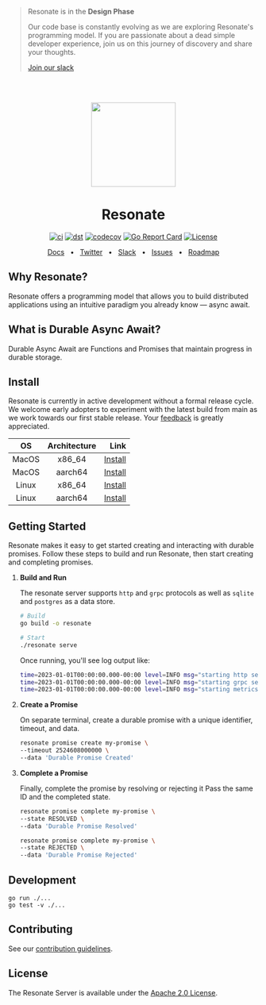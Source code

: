 > Resonate is in the **Design Phase**
>
> Our code base is constantly evolving as we are exploring Resonate's programming model. If you are passionate about a dead simple developer experience, join us on this journey of discovery and share your thoughts.
>
> [Join our slack](https://resonatehqcommunity.slack.com)

<br /><br />

<p align="center">
    <img height="170"src="./docs/img/echo.png">
</p>

<h1 align="center">Resonate</h1>

<div align="center">

[![ci](https://github.com/resonatehq/resonate/actions/workflows/cicd.yaml/badge.svg)](https://github.com/resonatehq/resonate/actions/workflows/cicd.yaml)
[![dst](https://github.com/resonatehq/resonate/actions/workflows/dst.yaml/badge.svg)](https://github.com/resonatehq/resonate/actions/workflows/dst.yaml)
[![codecov](https://codecov.io/gh/resonatehq/resonate/branch/main/graph/badge.svg)](https://codecov.io/gh/resonatehq/resonate)
[![Go Report Card](https://goreportcard.com/badge/github.com/resonatehq/resonate)](https://goreportcard.com/report/github.com/resonatehq/resonate)
[![License](https://img.shields.io/badge/License-Apache_2.0-blue.svg)](https://opensource.org/licenses/Apache-2.0)

</div>

<div align="center">
<a href="https://docs.resonatehq.io">Docs</a>
  <span>&nbsp;&nbsp;•&nbsp;&nbsp;</span>
  <a href="https://twitter.com/resonatehqio">Twitter</a>
  <span>&nbsp;&nbsp;•&nbsp;&nbsp;</span>
  <a href="https://resonatehqcommunity.slack.com">Slack</a>
  <span>&nbsp;&nbsp;•&nbsp;&nbsp;</span>
  <a href="https://github.com/resonatehq/resonate/issues">Issues</a>
  <span>&nbsp;&nbsp;•&nbsp;&nbsp;</span>
  <a href="https://github.com/resonatehq/resonate/issues/131">Roadmap</a>
  <br />
</div>

## Why Resonate?

Resonate offers a programming model that allows you to build distributed applications using an intuitive paradigm you already know — async await.

## What is Durable Async Await?

Durable Async Await are Functions and Promises that maintain progress in durable storage.

## Install

Resonate is currently in active development without a formal release cycle. We welcome early adopters to experiment with the latest build from main as we work towards our first stable release. Your [feedback](https://github.com/resonatehq/resonate/issues/new/choose) is greatly appreciated.

|  OS   | Architecture |                                                                               Link |
| :---: | :----------: | ---------------------------------------------------------------------------------: |
| MacOS |    x86_64    |  [Install](https://storage.googleapis.com/resonate-release/darwin-x86_64/resonate) |
| MacOS |   aarch64    | [Install](https://storage.googleapis.com/resonate-release/darwin-aarch64/resonate) |
| Linux |    x86_64    |   [Install](https://storage.googleapis.com/resonate-release/linux-x86_64/resonate) |
| Linux |   aarch64    |  [Install](https://storage.googleapis.com/resonate-release/linux-aarch64/resonate) |

## Getting Started

Resonate makes it easy to get started creating and interacting with durable promises. Follow these steps to build and run Resonate, then start creating and completing promises.

1. **Build and Run**

   The resonate server supports `http` and `grpc` protocols as well as `sqlite` and `postgres` as a data store.

   ```bash
   # Build
   go build -o resonate

   # Start
   ./resonate serve
   ```

   Once running, you'll see log output like:

   ```bash
   time=2023-01-01T00:00:00.000-00:00 level=INFO msg="starting http server" addr=0.0.0.0:8001
   time=2023-01-01T00:00:00.000-00:00 level=INFO msg="starting grpc server" addr=0.0.0.0:50051
   time=2023-01-01T00:00:00.000-00:00 level=INFO msg="starting metrics server" addr=:9090
   ```

2. **Create a Promise**

   On separate terminal, create a durable promise with a unique identifier, timeout, and data.

   ```bash
   resonate promise create my-promise \
   --timeout 2524608000000 \
   --data 'Durable Promise Created'
   ```

3. **Complete a Promise**

   Finally, complete the promise by resolving or rejecting it Pass the same ID and the completed state.

   ```bash
   resonate promise complete my-promise \
   --state RESOLVED \
   --data 'Durable Promise Resolved'
   ```

   ```bash
   resonate promise complete my-promise \
   --state REJECTED \
   --data 'Durable Promise Rejected'
   ```

## Development

```
go run ./...
go test -v ./...
```

## Contributing

See our [contribution guidelines](CONTRIBUTING.md).

## License

The Resonate Server is available under the [Apache 2.0 License](LICENSE).
